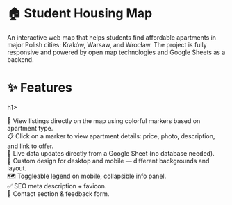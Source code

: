 # 🏠 Student Housing Map 
<p>An interactive web map that helps students find affordable apartments in major Polish cities: Kraków, Warsaw, and Wrocław. The project is fully responsive and powered by open map technologies and Google Sheets as a backend.</p>

<h1>✨ Features</h1>h1>
<p>🎯 View listings directly on the map using colorful markers based on apartment type.<br>
📋 Click on a marker to view apartment details: price, photo, description, and link to offer.<br>
🔄 Live data updates directly from a Google Sheet (no database needed).<br>
🎨 Custom design for desktop and mobile — different backgrounds and layout.<br>
🗺️ Toggleable legend on mobile, collapsible info panel.<br>
✅ SEO meta description + favicon.<br>
📩 Contact section & feedback form.</p>
